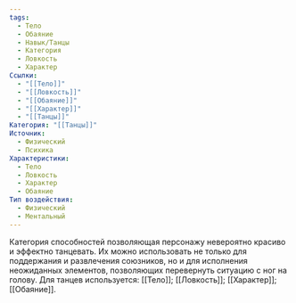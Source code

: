 ```yaml
---
tags:
  - Тело
  - Обаяние
  - Навык/Танцы
  - Категория
  - Ловкость
  - Характер
Ссылки:
  - "[[Тело]]"
  - "[[Ловкость]]"
  - "[[Обаяние]]"
  - "[[Характер]]"
  - "[[Танцы]]"
Категория: "[[Танцы]]"
Источник:
  - Физический
  - Психика
Характеристики:
  - Тело
  - Ловкость
  - Характер
  - Обаяние
Тип воздействия:
  - Физический
  - Ментальный
---
```

Категория способностей позволяющая персонажу невероятно красиво и эффектно танцевать. Их можно использовать не только для поддержания и развлечения союзников, но и для исполнения неожиданных элементов, позволяющих перевернуть ситуацию с ног на голову. Для танцев используется: [[Тело]]; [[Ловкость]]; [[Характер]]; [[Обаяние]]. 